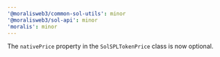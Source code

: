 ```yaml
---
'@moralisweb3/common-sol-utils': minor
'@moralisweb3/sol-api': minor
'moralis': minor
---
```


The `nativePrice` property in the `SolSPLTokenPrice` class is now optional.
